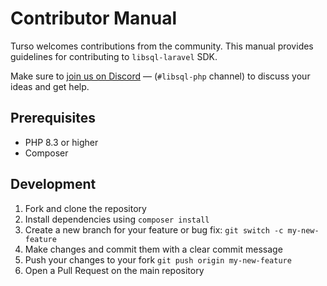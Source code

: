 # Contributor Manual

Turso welcomes contributions from the community. This manual provides guidelines for contributing to `libsql-laravel` SDK.

Make sure to [join us on Discord](https://tur.so/discord-laravel) &mdash; (`#libsql-php` channel) to discuss your ideas and get help.

## Prerequisites

- PHP 8.3 or higher
- Composer

## Development

1. Fork and clone the repository
2. Install dependencies using `composer install`
3. Create a new branch for your feature or bug fix: `git switch -c my-new-feature`
4. Make changes and commit them with a clear commit message
5. Push your changes to your fork `git push origin my-new-feature`
6. Open a Pull Request on the main repository
